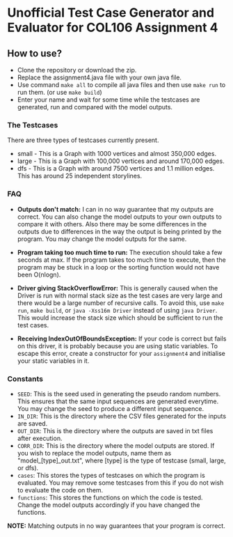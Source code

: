# Unofficial Test Case Generator and Evaluator for COL106 Assignment 4

## How to use?
* Clone the repository or download the zip.
* Replace the assignment4.java file with your own java file.
* Use command `make all` to compile all java files and then use `make run` to run them. (or use `make build`)
* Enter your name and wait for some time while the testcases are generated, run and compared with the model outputs.

### The Testcases
There are three types of testcases currently present.
* small - This is a Graph with 1000 vertices and almost 350,000 edges.
* large - This is a Graph with 100,000 vertices and around 170,000 edges.
* dfs - This is a Graph with around 7500 vertices and 1.1 million edges. This has around 25 independent storylines.

### FAQ
* **Outputs don't match:**
  I can in no way guarantee that my outputs are correct. You can also change the model outputs to your own outputs to compare it with others. Also there may be some differences in the outputs due to differences in the way the output is being printed by the program. You may change the model outputs for the same.
  
* **Program taking too much time to run:**
  The execution should take a few seconds at max. If the program takes too much time to execute, then the program may be stuck in a loop or the sorting function would not have been O(nlogn).

* **Driver giving StackOverflowError:**
  This is generally caused when the Driver is run with normal stack size as the test cases are very large and there would be a large number of recursive calls. To avoid this, use `make run`, `make build`, or `java -Xss16m Driver` instead of using `java Driver`. This would increase the stack size which should be sufficient to run the test cases.

* **Receiving IndexOutOfBoundsException:**
  If your code is correct but fails on this driver, it is probably because you are using static variables. To escape this error, create a constructor for your `assignment4` and initialise your static variables in it.

### Constants
* `SEED`: This is the seed used in generating the pseudo random numbers. This ensures that the same input sequences are generated everytime. You may change the seed to produce a different input sequence.
* `IN_DIR`: This is the directory where the CSV files generated for the inputs are saved.
* `OUT_DIR`: This is the directory where the outputs are saved in txt files after execution.
* `CORR_DIR`: This is the directory where the model outputs are stored. If you wish to replace the model outputs, name them as "model_[type]_out.txt", where [type] is the type of testcase (small, large, or dfs).
* `cases`: This stores the types of testcases on which the program is evaluated. You may remove some testcases from this if you do not wish to evaluate the code on them.
* `functions`: This stores the functions on which the code is tested. Change the model outputs accordingly if you have changed the functions.

**NOTE:** Matching outputs in no way guarantees that your program is correct.
